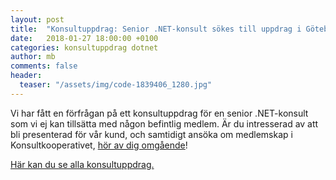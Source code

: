 ```yaml
---
layout: post
title:  "Konsultuppdrag: Senior .NET-konsult sökes till uppdrag i Göteborg"
date:   2018-01-27 18:00:00 +0100
categories: konsultuppdrag dotnet
author: mb
comments: false
header:
  teaser: "/assets/img/code-1839406_1280.jpg"
---
```

Vi har fått en förfrågan på ett konsultuppdrag för en senior .NET-konsult som vi ej kan tillsätta med någon befintlig medlem. Är du intresserad av att bli presenterad för vår kund, och samtidigt ansöka om medlemskap i Konsultkooperativet, [hör av dig omgående](https://konsult.coop/contact)!

[Här kan du se alla konsultuppdrag.](/blog/konsultuppdrag/)

<script type="application/ld+json"> {
  "@context" : "http://schema.org/",
  "@type" : "JobPosting",
  "title" : "Senior .NET-konsult sökes till uppdrag i Göteborg",
  "description" : "<p>Vi har fått en förfrågan på ett konsultuppdrag för en senior .NET-konsult som vi ej kan tillsätta med någon befintlig medlem. Är du intresserad av att bli presenterad för vår kund, och samtidigt ansöka om medlemskap i Konsultkooperativet, <a href='https://konsult.coop/contact'>hör av dig omgående</a>!</p>
  <p><a href='https://konsult.coop/blog/konsultuppdrag/'>Här kan du se alla konsultuppdrag.</a></p>",
  "identifier": {
    "@type": "PropertyValue",
    "name": "Konsultkooperativet",
    "value": "2018012801"
  },
  "datePosted" : "2018-01-28",
  "validThrough" : "2018-03-28T00:00",
  "employmentType" : "CONTRACTOR",
  "hiringOrganization" : {
    "@type" : "Organization",
    "name" : "Konsultkooperativet",
    "sameAs" : "https://konsult.coop",
    "logo" : "https://konsult.coop/img/coop_orange-300x126.png"
  },
  "jobLocation" : {
    "@type" : "Place",
    "address" : {
      "@type" : "PostalAddress",
      "streetAddress" : "Kungsgatan 4",
      "postalCode" : "411 19",
      "addressRegion": "NA",
      "addressLocality" : "Göteborg",
      "addressCountry": "SE"
    }
  }
}
</script>
